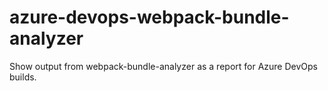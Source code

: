 # azure-devops-webpack-bundle-analyzer
Show output from webpack-bundle-analyzer as a report for Azure DevOps builds.
